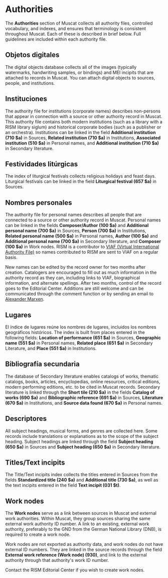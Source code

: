 # Authorities

The **Authorities** section of Muscat collects all authority files, controlled vocabulary, and indexes, and ensures that terminology is consistent throughout Muscat. Each of these is described in brief below. Full guidelines are included within each authority file.

## Objetos digitales

The digital objects database collects all of the images (typically watermarks, handwriting samples, or bindings) and MEI incipits that are attached to records in Muscat. You can attach digital objects to sources, people, and institutions.

## Instituciones

The authority file for institutions (corporate names) describes non-persons that appear in connection with a source or other authority record in Muscat. This authority file contains both modern institutions (such as a library with a RISM library siglum) and historical corporate bodies (such as a publisher or an orchestra). Institutions can be linked in the field **Additional institution (710 $a)** in Sources, **Related institution (710 $a)** in Institutions, **Associated institution (510 $a)** in Personal names, and **Additional institution (710 $a)** in Secondary literature.

## Festividades litúrgicas

The index of liturgical festivals collects religious holidays and feast days. Liturgical festivals can be linked in the field **Liturgical festival (657 $a)** in Sources.

## Nombres personales

The authority file for personal names describes all people that are connected to a source or other authority record in Muscat. Personal names can be linked in the fields **Composer/Author (100 $a)** and **Additional personal name (700 $a)** in Sources, **Person (700 $a)** in Institutions, **Related personal name (500 $a)** in Personal names, **Author (100 $a)** and **Additional personal name (700 $a)** in Secondary literature, and **Composer (100 $a)** in Work nodes. RISM is a contributor to [VIAF (Virtual International Authority File)](https://www.viaf.org/) so names contributed to RISM are sent to VIAF on a regular basis.

New names can be edited by the record owner for two months after creation. Catalogers are encouraged to fill out as much information in the authority record as they can, including links to VIAF, biographical information, and alternate spellings. After two months, control of the record goes to the Editorial Center. Additions are still welcome and can be communicated through the comment function or by sending an email to [Alexander Marxen](mailto:alexander.marxen@rism.info).

## Lugares

El índice de lugares reúne los nombres de lugares, incluidos los nombres geográficos históricos. The index is built from places entered in the following fields: **Location of performance (651 $a)** in Sources, **Geographic name (551 $a)** in Personal names, **Related place (651 $a)** in Secondary Literature, and **Place (551 $a)** in Institutions.

## Bibliografía secundaria

The database of Secondary literature enables catalogs of works, thematic catalogs, books, articles, encyclopedias, online resources, critical editions, modern performing editions, etc. to be cited in Muscat records. Secondary literature is linked through the **Short tile (210 $a)** in the fields **Catalog of works (690 $a)** and **Bibliographic reference (691 $a)** in Sources, **Literature (670 $a)** in Institutions, and **Source data found (670 $a)** in Personal names.

## Descriptores

All subject headings, musical forms, and genres are collected here. Some records include translations or explanations as to the scope of the subject heading. Subject headings are linked through the field **Subject heading (650 $a)** in Sources and **Subject heading (650 $a)** in Secondary literature.

## Titles/Text incipits

The Title/Text incipits index collects the titles entered in Sources from the fields **Standardized title (240 $a)** and **Additional title (730 $a)**, as well as the text incipits entered in the field **Text incipit (031 $t)**.

## Work nodes

The **Work nodes** serve as a link between sources in Muscat and external work authorities. Within Muscat, they group sources sharing the same external work authority ID number. A link to an existing, external work authority, preferably to the GND from the German National Library (DNB), is required to create a work node.

Work nodes are not exported as authority data, and work nodes do not have external ID numbers. They are linked in the source records through the field **External work reference (Work node) (930)**, and link to the external authority through that authority's work ID number.

Contact the RISM Editorial Center if you wish to create work nodes.
